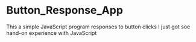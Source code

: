 # Button_Response_App
This a simple JavaScript program responses to button clicks
I just got soe hand-on experience with JavaScript
